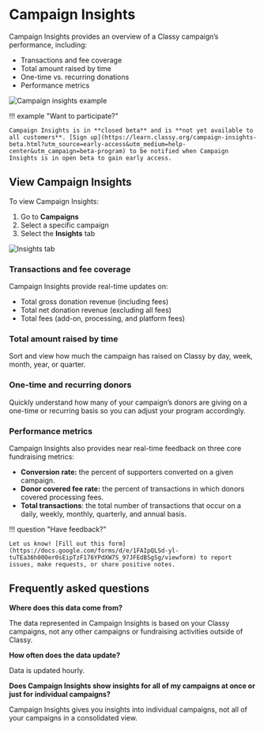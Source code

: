 # Campaign Insights

Campaign Insights provides an overview of a Classy campaign’s performance, including:

- Transactions and fee coverage
- Total amount raised by time
- One-time vs. recurring donations
- Performance metrics

![Campaign insights example](https://learn.classy.org/rs/673-DCU-558/images/campaign-insights.png)

!!! example "Want to participate?"

    Campaign Insights is in **closed beta** and is **not yet available to all customers**. [Sign up](https://learn.classy.org/campaign-insights-beta.html?utm_source=early-access&utm_medium=help-center&utm_campaign=beta-program) to be notified when Campaign Insights is in open beta to gain early access.

## View Campaign Insights

To view Campaign Insights:

1. Go to **Campaigns**
2. Select a specific campaign
3. Select the **Insights** tab

![Insights tab](https://learn.classy.org/rs/673-DCU-558/images/campaign-insights-tab.png)

### Transactions and fee coverage

Campaign Insights provide real-time updates on:

- Total gross donation revenue (including fees)
- Total net donation revenue (excluding all fees)
- Total fees (add-on, processing, and platform fees)

### Total amount raised by time

Sort and view how much the campaign has raised on Classy by day, week, month, year, or quarter.

### One-time and recurring donors

Quickly understand how many of your campaign’s donors are giving on a one-time or recurring basis so you can adjust your program accordingly.

### Performance metrics

Campaign Insights also provides near real-time feedback on three core fundraising metrics:

- **Conversion rate:** the percent of supporters converted on a given campaign.
- **Donor covered fee rate:** the percent of transactions in which donors covered processing fees.
- **Total transactions**: the total number of transactions that occur on a daily, weekly, monthly, quarterly, and annual basis.

!!! question "Have feedback?"

    Let us know! [Fill out this form](https://docs.google.com/forms/d/e/1FAIpQLSd-yl-tuTEa36h00Oer0sEipTzF176YPdXW7S_97JFEdBSgSg/viewform) to report issues, make requests, or share positive notes.

## **Frequently asked questions**

**Where does this data come from?**

The data represented in Campaign Insights is based on your Classy campaigns, not any other campaigns or fundraising activities outside of Classy.

**How often does the data update?**

Data is updated hourly.

**Does Campaign Insights show insights for all of my campaigns at once or just for individual campaigns?**

Campaign Insights gives you insights into individual campaigns, not all of your campaigns in a consolidated view.
